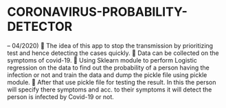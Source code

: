 # CORONAVIRUS-PROBABILITY-DETECTOR
– 04/2020)  The idea of this app to stop the transmission by prioritizing test and hence detecting the cases quickly.  Data can be collected on the symptoms of covid-19.  Using Sklearn module to perform Logistic regression on the data to find out the probability of a person having the infection or not and train the data and dump the pickle file using pickle module.  After that use pickle file for testing the result. In this the person will specify there symptoms and acc. to their symptoms it will detect the person is infected by Covid-19 or not.
